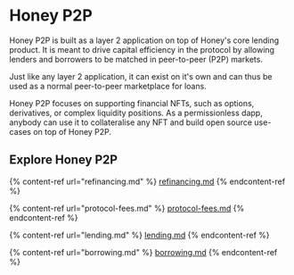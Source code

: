 # Honey P2P

Honey P2P is built as a layer 2 application on top of Honey's core lending product. It is meant to drive capital efficiency in the protocol by allowing lenders and borrowers to be matched in peer-to-peer (P2P) markets.

Just like any layer 2 application, it can exist on it's own and can thus be used as a normal peer-to-peer marketplace for loans.

Honey P2P focuses on supporting financial NFTs, such as options, derivatives, or complex liquidity positions. As a permissionless dapp, anybody can use it to collateralise any NFT and build open source use-cases on top of Honey P2P.

## Explore Honey P2P

{% content-ref url="refinancing.md" %}
[refinancing.md](refinancing.md)
{% endcontent-ref %}

{% content-ref url="protocol-fees.md" %}
[protocol-fees.md](protocol-fees.md)
{% endcontent-ref %}

{% content-ref url="lending.md" %}
[lending.md](lending.md)
{% endcontent-ref %}

{% content-ref url="borrowing.md" %}
[borrowing.md](borrowing.md)
{% endcontent-ref %}
